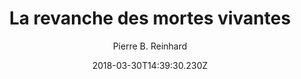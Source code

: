 ---
tmdb_id: '27730'
title: La revanche des mortes vivantes
original_title: La revanche des mortes vivantes
author: Pierre B. Reinhard
img_name: laRevancheDesMortesVivantes.jpg
release_date: '1987-09-16'
synopsis: >-
  Un motard déverse un produit douteux dans la citerne remplie de lait d'un
  camion. Par la suite, trois jeunes filles trouvent la mort en absorbant le
  blanc breuvage. La police pointe du doigt l'usine chimique de la région mais
  pour le directeur, il ne peut s'agir d'un produit de son usine. Un directeur
  pas très honnête, qui, pour gagner de l'argent, soudoie un homme afin qu'il
  s'occupe de se débarasser des déchêts chimiques de son usine. L'homme ne
  trouve rien de mieux que de déverser les déchets dans le cimetière. Ce qui va
  provoquer la résurrection des trois jeunes filles, qui vont ensemble accomplir
  une effroyable vengeance...
tags: 
- Horreur 
- Érotique
category:
- Films
youtube_url: 
vimeo_url: ''
archive_url: ''
dailymotion_url: //www.dailymotion.com/embed/video/x1qinuw
cast: >-
  Cornélia Wilms,Véronique Catanzaro,Patrick Guillemin,Kathryn Charly,Sylvie
  Novak
crew: Pierre B. Reinhard
imdb_id: tt0091847
adult: 'false'
date: '2018-03-30T14:39:30.230Z'
threadClosed: 'false'
slug: la-revanche-des-mortes-vivantes
---